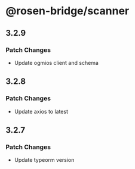 # @rosen-bridge/scanner

## 3.2.9

### Patch Changes

- Update ogmios client and schema

## 3.2.8

### Patch Changes

- Update axios to latest

## 3.2.7

### Patch Changes

- Update typeorm version
